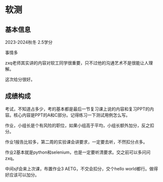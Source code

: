 # 软测

## 基本信息

2023-2024秋冬 2.5学分

事情多

zxq老师其实讲的内容对软工同学很重要，只不过他的沟通艺术不是很能让人理解。

这次给分很好。

## 成绩构成

考试，不知道占多少，考的基本都是最后一节复习课上说的内容和复习PPT的内容。核心内容是PPT的A和C部分。记得练习一下测试用例怎么写。

作业，小组长是个有风险的职位，如果小组高于平均，小组长额外加分，反之扣分。

作业1报告比较多，第二周的实验课会讲要求，一定要去听，不然扣分点多。

作业2基本就是python和selenium，也是一定要听清要求。交之前可以多问问zxq。

中间sjf会来上次课，布置作业3 AETG，不交会扣分，交个hello world都行。做得好应该可以加分。